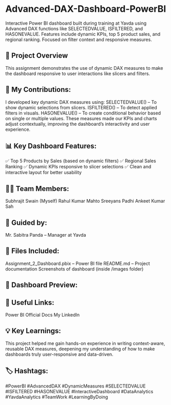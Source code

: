 # Advanced-DAX-Dashboard-PowerBI
Interactive Power BI dashboard built during training at Yavda using Advanced DAX functions like SELECTEDVALUE, ISFILTERED, and HASONEVALUE. Features include dynamic KPIs, top 5 product sales, and regional ranking. Focused on filter context and responsive measures.

## 📌 Project Overview
This assignment demonstrates the use of dynamic DAX measures to make the dashboard responsive to user interactions like slicers and filters.

## 🔧 My Contributions:
I developed key dynamic DAX measures using:
SELECTEDVALUE() – To show dynamic selections from slicers.
ISFILTERED() – To detect applied filters in visuals.
HASONEVALUE() – To create conditional behavior based on single or multiple values.
These measures made our KPIs and charts adjust contextually, improving the dashboard’s interactivity and user experience.

## 📊 Key Dashboard Features:
✅ Top 5 Products by Sales (based on dynamic filters)
✅ Regional Sales Ranking
✅ Dynamic KPIs responsive to slicer selections
✅ Clean and interactive layout for better usability

## 👨‍💻 Team Members:
Subhrajit Swain (Myself)
Rahul Kumar Mahto
Sreeyans Padhi
Ankeet Kumar Sah

## 🙏 Guided by:
Mr. Sabitra Panda – Manager at Yavda

## 📁 Files Included:
Assignment_2_Dashboard.pbix – Power BI file
README.md – Project documentation
Screenshots of dashboard (inside /images folder)

## 📸 Dashboard Preview:


## 🔗 Useful Links:
Power BI Official Docs
My LinkedIn

## 💡 Key Learnings:
This project helped me gain hands-on experience in writing context-aware, reusable DAX measures, deepening my understanding of how to make dashboards truly user-responsive and data-driven.

## 🏷 Hashtags:
#PowerBI #AdvancedDAX #DynamicMeasures #SELECTEDVALUE #ISFILTERED #HASONEVALUE #InteractiveDashboard #DataAnalytics #YavdaAnalytics #TeamWork #LearningByDoing

